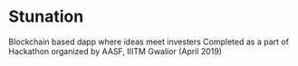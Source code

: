 # Stunation
Blockchain based dapp where ideas meet investers
Completed as a part of Hackathon organized by AASF, IIITM Gwalior (April 2019)
